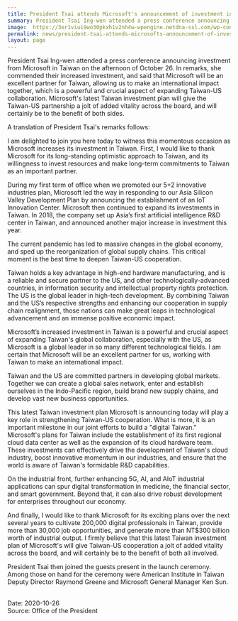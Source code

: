 ```yaml
---
title: President Tsai attends Microsoft's announcement of investment in Taiwan press conference
summary: President Tsai Ing-wen attended a press conference announcing investment from Microsoft in Taiwan on the afternoon of October 26.
image:  https://3er1viui9wo30pkxh1v2nh4w-wpengine.netdna-ssl.com/wp-content/uploads/prod/sites/74/2020/10/04.jpg
permalink: news/president-tsai-attends-microsofts-announcement-of-investment-in-taiwan-press-conference/
layout: page
---
```

President Tsai Ing-wen attended a press conference announcing investment from Microsoft in Taiwan on the afternoon of October 26. In remarks, she commended their increased investment, and said that Microsoft will be an excellent partner for Taiwan, allowing us to make an international impact together, which is a powerful and crucial aspect of expanding Taiwan-US collaboration. Microsoft's latest Taiwan investment plan will give the Taiwan-US partnership a jolt of added vitality across the board, and will certainly be to the benefit of both sides.

A translation of President Tsai's remarks follows:

I am delighted to join you here today to witness this momentous occasion as Microsoft increases its investment in Taiwan. First, I would like to thank Microsoft for its long-standing optimistic approach to Taiwan, and its willingness to invest resources and make long-term commitments to Taiwan as an important partner.

During my first term of office when we promoted our 5+2 innovative industries plan, Microsoft led the way in responding to our Asia Silicon Valley Development Plan by announcing the establishment of an IoT Innovation Center. Microsoft then continued to expand its investments in Taiwan. In 2018, the company set up Asia’s first artificial intelligence R&D center in Taiwan, and announced another major increase in investment this year.

The current pandemic has led to massive changes in the global economy, and sped up the reorganization of global supply chains. This critical moment is the best time to deepen Taiwan-US cooperation.

Taiwan holds a key advantage in high-end hardware manufacturing, and is a reliable and secure partner to the US, and other technologically-advanced countries, in information security and intellectual property rights protection. The US is the global leader in high-tech development. By combining Taiwan and the US’s respective strengths and enhancing our cooperation in supply chain realignment, those nations can make great leaps in technological advancement and an immense positive economic impact.

Microsoft’s increased investment in Taiwan is a powerful and crucial aspect of expanding Taiwan's global collaboration, especially with the US, as Microsoft is a global leader in so many different technological fields. I am certain that Microsoft will be an excellent partner for us, working with Taiwan to make an international impact.

Taiwan and the US are committed partners in developing global markets. Together we can create a global sales network, enter and establish ourselves in the Indo-Pacific region, build brand new supply chains, and develop vast new business opportunities.

This latest Taiwan investment plan Microsoft is announcing today will play a key role in strengthening Taiwan-US cooperation. What is more, it is an important milestone in our joint efforts to build a "digital Taiwan." Microsoft's plans for Taiwan include the establishment of its first regional cloud data center as well as the expansion of its cloud hardware team. These investments can effectively drive the development of Taiwan's cloud industry, boost innovative momentum in our industries, and ensure that the world is aware of Taiwan's formidable R&D capabilities.

On the industrial front, further enhancing 5G, AI, and AIoT industrial applications can spur digital transformation in medicine, the financial sector, and smart government. Beyond that, it can also drive robust development for enterprises throughout our economy.

And finally, I would like to thank Microsoft for its exciting plans over the next several years to cultivate 200,000 digital professionals in Taiwan, provide more than 30,000 job opportunities, and generate more than NT$300 billion worth of industrial output. I firmly believe that this latest Taiwan investment plan of Microsoft's will give Taiwan-US cooperation a jolt of added vitality across the board, and will certainly be to the benefit of both all involved.

President Tsai then joined the guests present in the launch ceremony. Among those on hand for the ceremony were American Institute in Taiwan Deputy Director Raymond Greene and Microsoft General Manager Ken Sun.

<br/>
Date: 2020-10-26
<br/>
Source: Office of the President
